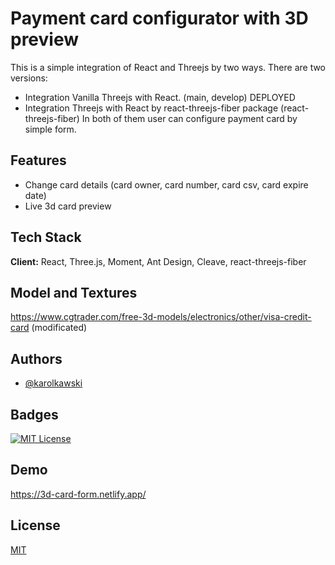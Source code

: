 # Payment card configurator with 3D preview

This is a simple integration of React and Threejs by two ways. There are two versions:

-   Integration Vanilla Threejs with React. (main, develop) DEPLOYED
-   Integration Threejs with React by react-threejs-fiber package (react-threejs-fiber) In both of them user can configure payment card by simple form.

## Features

-   Change card details (card owner, card number, card csv, card expire date)
-   Live 3d card preview

## Tech Stack

**Client:** React, Three.js, Moment, Ant Design, Cleave, react-threejs-fiber

## Model and Textures

https://www.cgtrader.com/free-3d-models/electronics/other/visa-credit-card (modificated)

## Authors

-   [@karolkawski](https://www.github.com/karolkawski)

## Badges

[![MIT License](https://img.shields.io/badge/License-MIT-green.svg)](https://choosealicense.com/licenses/mit/)

## Demo

https://3d-card-form.netlify.app/

## License

[MIT](https://choosealicense.com/licenses/mit/)

